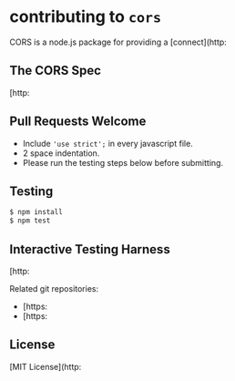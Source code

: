 # contributing to `cors`

CORS is a node.js package for providing a [connect](http:

## The CORS Spec

[http:

## Pull Requests Welcome

* Include `'use strict';` in every javascript file.
* 2 space indentation.
* Please run the testing steps below before submitting.

## Testing

```bash
$ npm install
$ npm test
```

## Interactive Testing Harness

[http:

Related git repositories:

* [https:
* [https:

## License

[MIT License](http:
